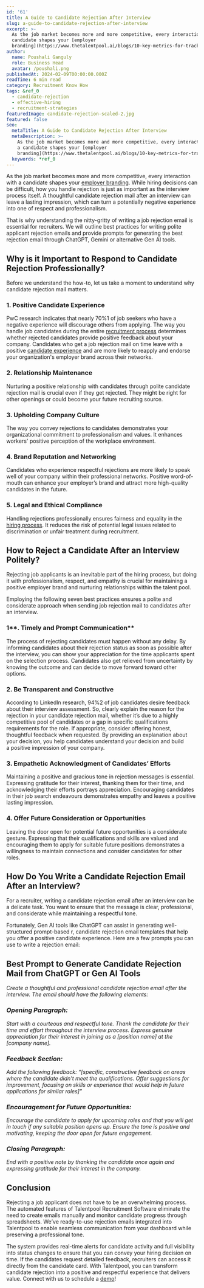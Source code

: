 ```yaml
---
id: '61'
title: A Guide to Candidate Rejection After Interview
slug: a-guide-to-candidate-rejection-after-interview
excerpt: >-
  As the job market becomes more and more competitive, every interaction with a
  candidate shapes your [employer
  branding](https://www.thetalentpool.ai/blogs/10-key-metrics-for-tracking-your-employer-br...
author:
  name: Poushali Ganguly
  role: Business Head
  avatar: /poushali.png
publishedAt: 2024-02-09T00:00:00.000Z
readTime: 6 min read
category: Recruitment Know How
tags: &ref_0
  - candidate-rejection
  - effective-hiring
  - recruitment-strategies
featuredImage: candidate-rejection-scaled-2.jpg
featured: false
seo:
  metaTitle: A Guide to Candidate Rejection After Interview
  metaDescription: >-
    As the job market becomes more and more competitive, every interaction with
    a candidate shapes your [employer
    branding](https://www.thetalentpool.ai/blogs/10-key-metrics-for-tracking-your-employer-br...
  keywords: *ref_0
---
```


As the job market becomes more and more competitive, every interaction with a candidate shapes your [employer branding](https://www.thetalentpool.ai/blogs/10-key-metrics-for-tracking-your-employer-brand/). While hiring decisions can be difficult, how you handle rejection is just as important as the interview process itself. A thoughtful candidate rejection mail after an interview can leave a lasting impression, which can turn a potentially negative experience into one of respect and professionalism.   

That is why understanding the nitty-gritty of writing a job rejection email is essential for recruiters. We will outline best practices for writing polite applicant rejection emails and provide prompts for generating the best rejection email through ChatGPT, Gemini or alternative Gen AI tools.  

## ****Why is it Important to Respond to Candidate Rejection Professionally?****  

Before we understand the how-to, let us take a moment to understand why candidate rejection mail matters.   

### **1\. Positive Candidate Experience**  

PwC research indicates that nearly 70%1 of job seekers who have a negative experience will discourage others from applying. The way you handle job candidates during the entire [recruitment process](https://www.thetalentpool.ai/blogs/how-integrated-technology-can-improve-your-recruitment-process/) determines whether rejected candidates provide positive feedback about your company. Candidates who get a job rejection mail on time leave with a positive [candidate experience](https://www.thetalentpool.ai/blogs/creating-positive-candidate-experience-actionable-tips/) and are more likely to reapply and endorse your organization's employer brand across their networks.    

### **2\. Relationship Maintenance**  

Nurturing a positive relationship with candidates through polite candidate rejection mail is crucial even if they get rejected. They might be right for other openings or could become your future recruiting source.   

### **3\. Upholding Company Culture**  

The way you convey rejections to candidates demonstrates your organizational commitment to professionalism and values. It enhances workers' positive perception of the workplace environment.  

### **4\. Brand Reputation and Networking**  

Candidates who experience respectful rejections are more likely to speak well of your company within their professional networks. Positive word-of-mouth can enhance your employer’s brand and attract more high-quality candidates in the future.  

### **5\. Legal and Ethical Compliance**  

Handling rejections professionally ensures fairness and equality in the [hiring process](https://www.thetalentpool.ai/blogs/7-reasons-why-candidates-drop-out-from-hiring-process/). It reduces the risk of potential legal issues related to discrimination or unfair treatment during recruitment.  

## ****How to Reject a Candidate After an Interview Politely?**** 

Rejecting job applicants is an inevitable part of the hiring process, but doing it with professionalism, respect, and empathy is crucial for maintaining a positive employer brand and nurturing relationships within the talent pool.  

Employing the following seven best practices ensures a polite and considerate approach when sending job rejection mail to candidates after an interview.  

### **1****. Timely and Prompt Communication**  

The process of rejecting candidates must happen without any delay. By informing candidates about their rejection status as soon as possible after the interview, you can show your appreciation for the time applicants spent on the selection process. Candidates also get relieved from uncertainty by knowing the outcome and can decide to move forward toward other options.  

### **2\. Be Transparent and Constructive**  

According to LinkedIn research, 94%2 of job candidates desire feedback about their interview assessment. So, clearly explain the reason for the rejection in your candidate rejection mail, whether it’s due to a highly competitive pool of candidates or a gap in specific qualifications requirements for the role. If appropriate, consider offering honest, thoughtful feedback when requested. By providing an explanation about your decision, you help candidates understand your decision and build a positive impression of your company.  

### **3\. Empathetic Acknowledgment of Candidates’ Efforts**  

Maintaining a positive and gracious tone in rejection messages is essential. Expressing gratitude for their interest, thanking them for their time, and acknowledging their efforts portrays appreciation. Encouraging candidates in their job search endeavours demonstrates empathy and leaves a positive lasting impression.  

### **4\. Offer Future Consideration or Opportunities**  

Leaving the door open for potential future opportunities is a considerate gesture. Expressing that their qualifications and skills are valued and encouraging them to apply for suitable future positions demonstrates a willingness to maintain connections and consider candidates for other roles.  

## ****How Do You Write a Candidate Rejection Email After an Interview?****  

For a recruiter, writing a candidate rejection email after an interview can be a delicate task. You want to ensure that the message is clear, professional, and considerate while maintaining a respectful tone.  

Fortunately, Gen AI tools like ChatGPT can assist in generating well-structured prompt-based r, candidate rejection email templates that help you offer a positive candidate experience. Here are a few prompts you can use to write a rejection email:  

## **Best Prompt to Generate Candidate Rejection Mail from ChatGPT or Gen AI Tools**  

_Create a thoughtful and professional candidate rejection email after the interview. The email should have the following elements:_  

### **_Opening Paragraph_**_:_  

_Start with a courteous and respectful tone. Thank the candidate for their time and effort throughout the interview process. Express genuine appreciation for their interest in joining as a \[position name\] at the \[company name\]._ 

### **_Feedback Section_**_:_  

_Add the following feedback: “\[specific, constructive feedback on areas where the candidate didn't meet the qualifications. Offer suggestions for improvement, focusing on skills or experience that would help in future applications for similar roles\]”_  

### **_Encouragement for Future Opportunities_**_:_   

_Encourage the candidate to apply for upcoming roles and that you will get in touch if any suitable position opens up. Ensure the tone is positive and motivating, keeping the door open for future engagement._  

### **_Closing Paragraph_**_:_  

_End with a positive note by thanking the candidate once again and expressing gratitude for their interest in the company._  

## **Conclusion**  

Rejecting a job applicant does not have to be an overwhelming process. The automated features of Talentpool Recruitment Software eliminate the need to create emails manually and monitor candidate progress through spreadsheets. We’ve ready-to-use rejection emails integrated into Talentpool to enable seamless communication from your dashboard while preserving a professional tone. 

The system provides real-time alerts for candidate activity and full visibility into status changes to ensure that you can convey your hiring decision on time. If the candidates request detailed feedback, recruiters can access it directly from the candidate card. With Talentpool, you can transform candidate rejection into a positive and respectful experience that delivers value. Connect with us to schedule a [demo](https://www.thetalentpool.ai/recruitment-software/recruitment-management-software.html?utm_campaign=TP_Search_10th_July%2723&adgroupid=172889843431&utm_content=720123979872&utm_term=&utm_source=google&utm_medium=cpc&gad_source=1&gad_campaignid=20357671870&gbraid=0AAAAADpeGwc2CZ7ZgiflF-qL1EceONvGj&gclid=CjwKCAjwiezABhBZEiwAEbTPGJogNRQNe9ddokF8-QUB5ZPkAPADOhQyE1cnsa5PIDOuUN9VdCHpIxoCQDIQAvD_BwE)!
